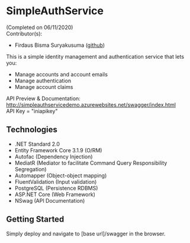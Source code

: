 # SimpleAuthService
(Completed on 06/11/2020)  
Contributor(s):
* Firdaus Bisma Suryakusuma ([github](https://github.com/gldnpz17)) 

This is a simple identity management and authentication service that lets you:
* Manage accounts and account emails
* Manage authentication
* Manage account claims

API Preview & Documentation: http://simpleauthservicedemo.azurewebsites.net/swagger/index.html  
API Key = "iniapikey"

## Technologies
* .NET Standard 2.0
* Entity Framework Core 3.1.9 (O/RM)
* Autofac (Dependency Injection)
* MediatR (Mediator to facilitate Command Query Responsibility Segregation)
* Automapper (Object-object mapping)
* FluentValidation (Input validation)
* PostgreSQL (Persistence RDBMS)
* ASP.NET Core (Web Framework)
* NSwag (API Documentation)

## Getting Started
Simply deploy and navigate to [base url]/swagger in the browser.
